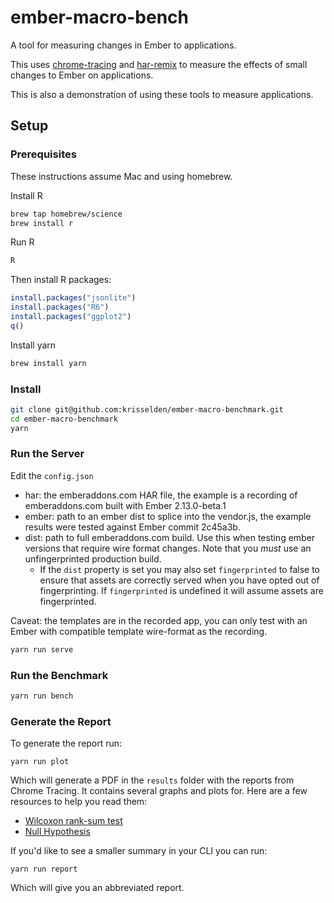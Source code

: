 # ember-macro-bench

A tool for measuring changes in Ember to applications.

This uses [chrome-tracing](https://github.com/krisselden/chrome-tracing) and [har-remix](https://github.com/krisselden/har-remix) to measure the effects of small changes to Ember on applications.

This is also a demonstration of using these tools to measure applications.

## Setup
### Prerequisites

These instructions assume Mac and using homebrew.

Install R
```sh
brew tap homebrew/science
brew install r
```

Run R
```sh
R
```

Then install R packages:

```R
install.packages("jsonlite")
install.packages("R6")
install.packages("ggplot2")
q()
```

Install yarn
```sh
brew install yarn
```

### Install

```sh
git clone git@github.com:krisselden/ember-macro-benchmark.git
cd ember-macro-benchmark
yarn
```

### Run the Server

Edit the `config.json`

* har: the emberaddons.com HAR file, the example is a recording of
  emberaddons.com built with Ember 2.13.0-beta.1
* ember: path to an ember dist to splice into the vendor.js, the example
  results were tested against Ember commit 2c45a3b.
* dist: path to full emberaddons.com build. Use this when testing ember
  versions that require wire format changes. Note that you *must* use an
  unfingerprinted production build.
  * If the `dist` property is set you may also set `fingerprinted` to false to
    ensure that assets are correctly served when you have opted out of
    fingerprinting.  If `fingerprinted` is undefined it will assume assets are
    fingerprinted.

Caveat: the templates are in the recorded app, you can only test with an Ember with compatible template wire-format as the recording.

```sh
yarn run serve
```

### Run the Benchmark

```sh
yarn run bench
```

### Generate the Report

To generate the report run:

`yarn run plot`

Which will generate a PDF in the `results` folder with the reports from Chrome Tracing.  It contains several graphs and plots for. Here are a few resources to help you read them:

* [Wilcoxon rank-sum test](https://en.wikipedia.org/wiki/Mann%E2%80%93Whitney_U_test)
* [Null Hypothesis](https://en.wikipedia.org/wiki/Null_hypothesis)


If you'd like to see a smaller summary in your CLI you can run:

`yarn run report`

Which will give you an abbreviated report.

